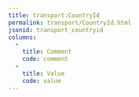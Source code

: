 ```yaml
---
title: transport:CountryId
permalink: transport/CountryId.html
jsonid: transport_countryid
columns:
  - 
    title: Comment
    code: comment
  - 
    title: Value
    code: value
---
```

